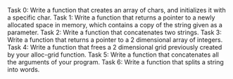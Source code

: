 Task 0: Write a function that creates an array of chars, and initializes it with a specific char.
Task 1: Write a function that returns a pointer to a newly allocated space in memory, which contains a copy of the string given as a parameter.
Task 2: Write a function that concatenates two strings.
Task 3: Write a function that returns a pointer to a 2 dimensional array of integers.
Task 4: Write a function that frees a 2 dimensional grid previously created by your alloc-grid function.
Task 5: Write a function that concatenates all the arguments of your program.
Task 6: Write a function that splits a string into words.
